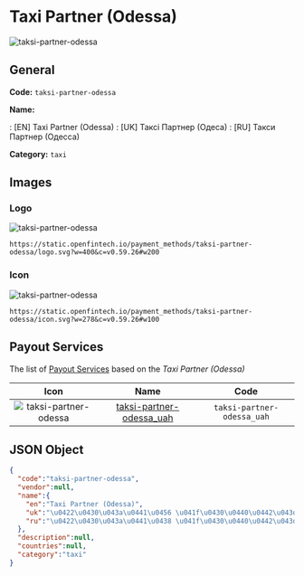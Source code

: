 
# Taxi Partner (Odessa) 
![taksi-partner-odessa](https://static.openfintech.io/payment_methods/taksi-partner-odessa/logo.svg?w=400&c=v0.59.26#w200)  

## General 
**Code:** `taksi-partner-odessa` 
 
**Name:** 
 
:	[EN] Taxi Partner (Odessa) 
:	[UK] Таксі Партнер (Одеса) 
:	[RU] Такси Партнер (Одесса) 
 
**Category:** `taxi` 
 

## Images 

### Logo 
![taksi-partner-odessa](https://static.openfintech.io/payment_methods/taksi-partner-odessa/logo.svg?w=400&c=v0.59.26#w200)  

```
https://static.openfintech.io/payment_methods/taksi-partner-odessa/logo.svg?w=400&c=v0.59.26#w200
```  

### Icon 
![taksi-partner-odessa](https://static.openfintech.io/payment_methods/taksi-partner-odessa/icon.svg?w=278&c=v0.59.26#w100)  

```
https://static.openfintech.io/payment_methods/taksi-partner-odessa/icon.svg?w=278&c=v0.59.26#w100
```  

## Payout Services 
 
The list of [Payout Services](/payout-services/) based on the _Taxi Partner (Odessa)_ 

|Icon|Name|Code| 
|:---:|:---:|:---:| 
|![taksi-partner-odessa](https://static.openfintech.io/payout_methods/taksi-partner-odessa/icon.png?w=278&c=v0.59.26#w40) |[taksi-partner-odessa_uah](/payout-services/taksi-partner-odessa_uah/)|`taksi-partner-odessa_uah`| 
 

## JSON Object 

```json
{
  "code":"taksi-partner-odessa",
  "vendor":null,
  "name":{
    "en":"Taxi Partner (Odessa)",
    "uk":"\u0422\u0430\u043a\u0441\u0456 \u041f\u0430\u0440\u0442\u043d\u0435\u0440 (\u041e\u0434\u0435\u0441\u0430)",
    "ru":"\u0422\u0430\u043a\u0441\u0438 \u041f\u0430\u0440\u0442\u043d\u0435\u0440 (\u041e\u0434\u0435\u0441\u0441\u0430)"
  },
  "description":null,
  "countries":null,
  "category":"taxi"
}
```  
